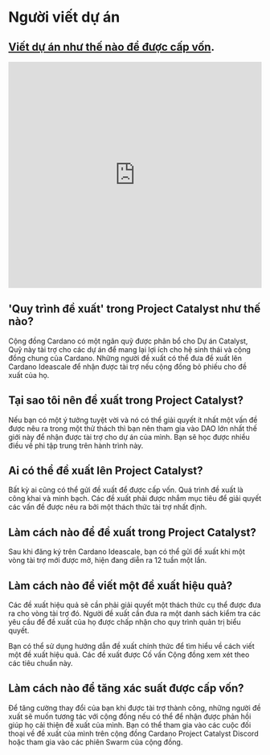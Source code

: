 Người viết dự án
======
## [Viết dự án như thế nào để được cấp vốn](https://youtu.be/rgyQ6512feo).


<iframe width="100%" height="450" src="https://www.youtube.com/embed/rgyQ6512feo" frameborder="0" allow="accelerometer; autoplay; clipboard-write; encrypted-media; gyroscope; picture-in-picture fullscreen"></iframe>

## 'Quy trình đề xuất' trong Project Catalyst như thế nào?

Cộng đồng Cardano có một ngân quỹ được phân bổ cho Dự án Catalyst, Quỹ này tài trợ cho các dự án để mang lại lợi ích cho hệ sinh thái và cộng đồng chung của Cardano. Những người đề xuất có thể đưa đề xuất lên Cardano Ideascale để nhận được tài trợ nếu cộng đồng bỏ phiếu cho đề xuất của họ.

## Tại sao tôi nên đề xuất trong Project Catalyst?

Nếu bạn có một ý tưởng tuyệt vời và nó có thể giải quyết ít nhất một vấn đề được nêu ra trong một thử thách thì bạn nên tham gia vào DAO lớn nhất thế giới này để nhận được tài trợ cho dự án của mình. Bạn sẽ học được nhiều điều về phi tập trung trên hành trình này.

## Ai có thể đề xuất lên Project Catalyst?

Bất kỳ ai cũng có thể gửi đề xuất để được cấp vốn. Quá trình đề xuất là công khai và minh bạch. Các đề xuất phải được nhắm mục tiêu để giải quyết các vấn đề được nêu ra bởi một thách thức tài trợ nhất định.

## Làm cách nào để đề xuất trong Project Catalyst?

Sau khi đăng ký trên Cardano Ideascale, bạn có thể gửi đề xuất khi một vòng tài trợ mới được mở, hiện đang diễn ra 12 tuần một lần.

## Làm cách nào để viết một đề xuất hiệu quả?

Các đề xuất hiệu quả sẽ cần phải giải quyết một thách thức cụ thể được đưa ra cho vòng tài trợ đó. Người đề xuất cần đưa ra một danh sách kiểm tra các yêu cầu để đề xuất của họ được chấp nhận cho quy trình quản trị biểu quyết.

Bạn có thể sử dụng hướng dẫn đề xuất chính thức để tìm hiểu về cách viết một đề xuất hiệu quả. Các đề xuất được Cố vấn Cộng đồng xem xét theo các tiêu chuẩn này.

## Làm cách nào để tăng xác suất được cấp vốn?
Để tăng cường thay đổi của bạn khi được tài trợ thành công, những người đề xuất sẽ muốn tương tác với cộng đồng nếu có thể để nhận được phản hồi giúp họ cải thiện đề xuất của mình. Bạn có thể tham gia vào các cuộc đối thoại về đề xuất của mình trên cộng đồng Cardano Project Catalyst Discord hoặc tham gia vào các phiên Swarm của cộng đồng.
